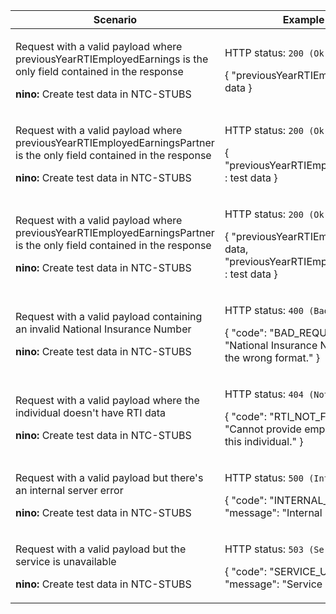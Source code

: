 <table>
    <col width="25%">
    <col width="35%">
    <col width="40%">
    <thead>
        <tr>
            <th>Scenario</th>
            <th>Example Response</th>
        </tr>
    </thead>
    <tbody>
        <tr>
            <td>
                <p>Request with a valid payload where previousYearRTIEmployedEarnings is the only field contained in the response</p>
                 <p class="code--block">
                   <strong>nino:</strong>
                   Create test data in NTC-STUBS
                 </p>
            </td>
            <td><p>HTTP status: <code class="code--slim">200 (Ok)</code></p>
                <p class="code--block">
                    {
                      "previousYearRTIEmployedEarnings" : test data
                    }
                </p>
            </td>
        </tr>
        <tr>
            <td>
                <p>Request with a valid payload where previousYearRTIEmployedEarningsPartner is the only field contained in the response</p>
                 <p class="code--block">
                   <strong>nino:</strong>
                   Create test data in NTC-STUBS
                 </p>
            </td>
            <td><p>HTTP status: <code class="code--slim">200 (Ok)</code></p>
                <p class="code--block">
                    {
                      "previousYearRTIEmployedEarningsPartner" : test data
                    }
                </p>
            </td>
        </tr>
        <tr>
            <td>
                <p>Request with a valid payload where previousYearRTIEmployedEarningsPartner is the only field contained in the response</p>
                 <p class="code--block">
                   <strong>nino:</strong>
                   Create test data in NTC-STUBS
                 </p>
            </td>
            <td><p>HTTP status: <code class="code--slim">200 (Ok)</code></p>
                <p class="code--block">
                    {
                      "previousYearRTIEmployedEarnings" : test data,
                      "previousYearRTIEmployedEarningsPartner" : test data
                    }
                </p>
            </td>
        </tr>
        <tr>
            <td>
                <p>Request with a valid payload containing an invalid National Insurance Number</p>
                 <p class="code--block">
                   <strong>nino:</strong>
                   Create test data in NTC-STUBS
                 </p>
            </td>
            <td><p>HTTP status: <code class="code--slim">400 (BadRequest)</code></p>
                <p class="code--block">
                    {
                      "code": "BAD_REQUEST",
                      "message": "National Insurance Number in the URL is in the wrong format."
                    }
                </p>
            </td>
        </tr>
        <tr>
            <td>
                <p>Request with a valid payload where the individual doesn't have RTI data</p>
                 <p class="code--block">
                   <strong>nino:</strong>
                   Create test data in NTC-STUBS
                 </p>
            </td>
            <td><p>HTTP status: <code class="code--slim">404 (NotFound)</code></p>
                <p class="code--block">
                    {
                      "code": "RTI_NOT_FOUND",
                      "message": "Cannot provide employment earnings for this individual."
                    }
                </p>
            </td>
        </tr>
        <tr>
            <td>
                <p>Request with a valid payload but there's an internal server error</p>
                 <p class="code--block">
                   <strong>nino:</strong>
                   Create test data in NTC-STUBS
                 </p>
            </td>
            <td><p>HTTP status: <code class="code--slim">500 (InternalServerError)</code></p>
                <p class="code--block">
                    {
                      "code": "INTERNAL_SERVER_ERROR",
                      "message": "Internal Server Error."
                    }
                </p>
            </td>
        </tr>
        <tr>
            <td>
                <p>Request with a valid payload but the service is unavailable</p>
                 <p class="code--block">
                   <strong>nino:</strong>
                   Create test data in NTC-STUBS
                 </p>
            </td>
            <td><p>HTTP status: <code class="code--slim">503 (ServiceUnavailable)</code></p>
                <p class="code--block">
                    {
                      "code": "SERVICE_UNAVAILABLE",
                      "message": "Service Unavailable."
                    }
                </p>
            </td>
        </tr>
	</tbody>
</table>